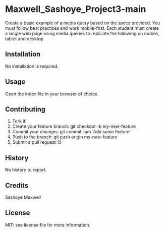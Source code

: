# Maxwell_Sashoye_Project3-main
Create a basic example of a media query based on the specs provided. You must follow best practices and work mobile-first. Each student must create a single web page using media queries to replicate the following on mobile, tablet and desktop.

## Installation

No installation is required.

## Usage

Open the index file in your browser of choice.

## Contributing

1. Fork it!
2. Create your feature branch: git checkout -b my-new-feature
3. Commit your changes: git commit -am 'Add some feature'
4. Push to the branch: git push origin my-new-feature
5. Submit a pull request :D

## History

No history to report.

## Credits

Sashoye Maxwell

## License

MIT: see license file for more information.
